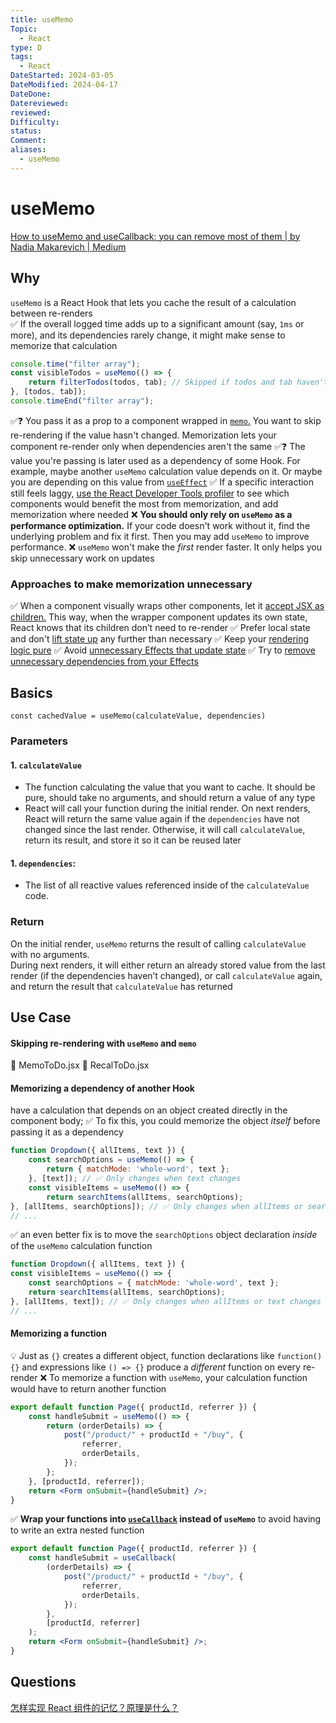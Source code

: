 ```yaml
---
title: useMemo
Topic:
  - React
type: D
tags:
  - React
DateStarted: 2024-03-05
DateModified: 2024-04-17
DateDone: 
Datereviewed: 
reviewed: 
Difficulty: 
status: 
Comment: 
aliases:
  - useMemo
---
```


# useMemo

[How to useMemo and useCallback: you can remove most of them | by Nadia Makarevich | Medium](https://adevnadia.medium.com/how-to-usememo-and-usecallback-you-can-remove-most-of-them-b8ef01b2020d)

## Why

`useMemo` is a React Hook that lets you cache the result of a calculation between re-renders  
✅ If the overall logged time adds up to a significant amount (say, `1ms` or more), and its dependencies rarely change, it might make sense to memorize that calculation

```js
console.time("filter array");
const visibleTodos = useMemo(() => {
	return filterTodos(todos, tab); // Skipped if todos and tab haven't changed
}, [todos, tab]);
console.timeEnd("filter array");
```

✅❓ You pass it as a prop to a component wrapped in [`memo`.](https://react.dev/reference/react/memo) You want to skip re-rendering if the value hasn't changed. Memorization lets your component re-render only when dependencies aren't the same
✅❓ The value you're passing is later used as a dependency of some Hook. For example, maybe another `useMemo` calculation value depends on it. Or maybe you are depending on this value from [`useEffect`](https://react.dev/reference/react/useEffect)
✅ If a specific interaction still feels laggy, [use the React Developer Tools profiler](https://legacy.reactjs.org/blog/2018/09/10/introducing-the-react-profiler.html) to see which components would benefit the most from memorization, and add memorization where needed
❌ **You should only rely on `useMemo` as a performance optimization.** If your code doesn't work without it, find the underlying problem and fix it first. Then you may add `useMemo` to improve performance.
❌ `useMemo` won't make the _first_ render faster. It only helps you skip unnecessary work on updates

### Approaches to make memorization unnecessary

✅ When a component visually wraps other components, let it [accept JSX as children.](https://react.dev/learn/passing-props-to-a-component#passing-jsx-as-children) This way, when the wrapper component updates its own state, React knows that its children don’t need to re-render
✅ Prefer local state and don't [lift state up](https://react.dev/learn/sharing-state-between-components) any further than necessary
✅ Keep your [rendering logic pure](https://react.dev/learn/keeping-components-pure)
✅ Avoid [unnecessary Effects that update state](https://react.dev/learn/you-might-not-need-an-effect)
✅ Try to [remove unnecessary dependencies from your Effects](https://react.dev/learn/removing-effect-dependencies)

## Basics

`const cachedValue = useMemo(calculateValue, dependencies)`

### Parameters

#### 1. `calculateValue`

- The function calculating the value that you want to cache. It should be pure, should take no arguments, and should return a value of any type
- React will call your function during the initial render. On next renders, React will return the same value again if the `dependencies` have not changed since the last render. Otherwise, it will call `calculateValue`, return its result, and store it so it can be reused later

#### 1. `dependencies`:

- The list of all reactive values referenced inside of the `calculateValue` code.

### Return

On the initial render, `useMemo` returns the result of calling `calculateValue` with no arguments.  
During next renders, it will either return an already stored value from the last render (if the dependencies haven’t changed), or call `calculateValue` again, and return the result that `calculateValue` has returned

## Use Case

#### Skipping re-rendering with `useMemo` and `memo`

📌 MemoToDo.jsx
📌 RecalToDo.jsx

#### Memorizing a dependency of another Hook

have a calculation that depends on an object created directly in the component body;
✅ To fix this, you could memorize the object _itself_ before passing it as a dependency

```jsx
function Dropdown({ allItems, text }) {
	const searchOptions = useMemo(() => {
		return { matchMode: 'whole-word', text };
	}, [text]); // ✅ Only changes when text changes
	const visibleItems = useMemo(() => {
		return searchItems(allItems, searchOptions);
}, [allItems, searchOptions]); // ✅ Only changes when allItems or searchOptions changes
// ...
```

✅ an even better fix is to move the `searchOptions` object declaration _inside_ of the `useMemo` calculation function

```jsx
function Dropdown({ allItems, text }) {
const visibleItems = useMemo(() => {
	const searchOptions = { matchMode: 'whole-word', text };
	return searchItems(allItems, searchOptions);
}, [allItems, text]); // ✅ Only changes when allItems or text changes
// ...
```

#### Memorizing a function

💡 Just as `{}` creates a different object, function declarations like `function() {}` and expressions like `() => {}` produce a _different_ function on every re-render
❌ To memorize a function with `useMemo`, your calculation function would have to return another function

```jsx
export default function Page({ productId, referrer }) {
	const handleSubmit = useMemo(() => {
		return (orderDetails) => {
			post("/product/" + productId + "/buy", {
				referrer,
				orderDetails,
			});
		};
	}, [productId, referrer]);
	return <Form onSubmit={handleSubmit} />;
}
```

✅ **Wrap your functions into [`useCallback`](https://react.dev/reference/react/useCallback) instead of `useMemo`** to avoid having to write an extra nested function

```jsx
export default function Page({ productId, referrer }) {
	const handleSubmit = useCallback(
		(orderDetails) => {
			post("/product/" + productId + "/buy", {
				referrer,
				orderDetails,
			});
		},
		[productId, referrer]
	);
	return <Form onSubmit={handleSubmit} />;
}
```

## Questions

[怎样实现 React 组件的记忆？原理是什么？](https://github.com/haizlin/fe-interview/issues/755)
